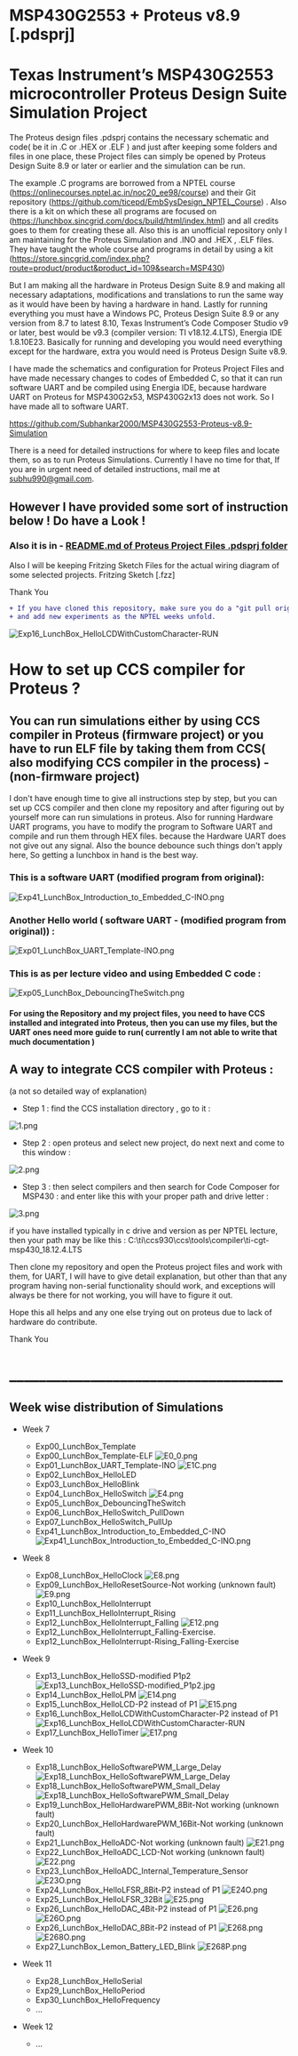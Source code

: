 # MSP430G2553 + Proteus v8.9 [.pdsprj]
# Texas Instrument’s MSP430G2553 microcontroller Proteus Design Suite Simulation Project
 The Proteus design files .pdsprj contains the necessary schematic and code( be it in .C or .HEX or .ELF ) and just after keeping some folders and files in one place, these Project files can simply be opened by Proteus Design Suite 8.9 or later or earlier and the simulation can be run. 
 
 The example .C programs are borrowed from a NPTEL course <Introduction to Embedded System Design> (https://onlinecourses.nptel.ac.in/noc20_ee98/course) and their Git repository (https://github.com/ticepd/EmbSysDesign_NPTEL_Course) . Also there is a kit on which these all programs are focused on (https://lunchbox.sincgrid.com/docs/build/html/index.html) and all credits goes to them for creating these all.  Also this is an unofficial repository only I am maintaining for the Proteus Simulation and .INO and .HEX , .ELF files. They have taught the whole course and programs in detail by using a kit (https://store.sincgrid.com/index.php?route=product/product&product_id=109&search=MSP430) 
 
 But I am making all the hardware in Proteus Design Suite 8.9 and making all necessary adaptations, modifications and translations to run the same way as it would have been by having a hardware in hand. 
 Lastly for running everything you must have a Windows PC, Proteus Design Suite 8.9 or any version from 8.7 to latest 8.10, Texas Instrument’s Code Composer Studio v9 or later, best would be v9.3 (compiler version: TI v18.12.4.LTS), Energia IDE 1.8.10E23. Basically for running and developing you would need everything except for the hardware, extra you would need is Proteus Design Suite v8.9. 
 
 I have made the schematics and configuration for Proteus Project Files and have made necessary changes to codes of Embedded C, so that it can run software UART and be compiled using Energia IDE, because hardware UART on Proteus for MSP430G2x53, MSP430G2x13 does not work. So I have made all to software UART.

 https://github.com/Subhankar2000/MSP430G2553-Proteus-v8.9-Simulation

 There is a need for detailed instructions for where to keep files and locate them, so as to run Proteus Simulations. Currently I have no time for that, If you are in urgent need of detailed instructions, mail me at subhu990@gmail.com.
 
 ## However I have provided some sort of instruction below ! Do have a Look !
 ### Also it is in - [README.md of Proteus Project Files .pdsprj folder](https://github.com/Subhankar2000/MSP430G2553-Proteus-v8.9-Simulation/tree/master/Proteus%20Project%20Files%20%5B.pdsprj%5D)

 Also I will be keeping Fritzing Sketch Files for the actual wiring diagram of some selected projects.
 Fritzing Sketch [.fzz]

Thank You

```diff
+ If you have cloned this repository, make sure you do a "git pull origin master" as I update files weekly
+ and add new experiments as the NPTEL weeks unfold.
```

![Exp16_LunchBox_HelloLCDWithCustomCharacter-RUN](https://github.com/Subhankar2000/MSP430G2553-Proteus-v8.9-Simulation/blob/master/blob/Exp16_LunchBox_HelloLCDWithCustomCharacter-RUN.jpg?raw=true)


# How to set up CCS compiler for Proteus ?
## You can run simulations either by using CCS compiler in Proteus (firmware project) or you have to run ELF file by taking them from CCS( also modifying CCS compiler in the process) - (non-firmware project)

 I don't have enough time to give all instructions step by step, but you can set up CCS compiler and then clone my repository and after figuring out by yourself more can run simulations in proteus. Also for running Hardware UART programs, you have to modify the program to Software UART and compile and run them through HEX files. because the Hardware UART does not give out any signal. Also the bounce debounce such things don't apply here, So getting a lunchbox in hand is the best way.
 
 ### This is a software UART (modified program from original): 
 ![Exp41_LunchBox_Introduction_to_Embedded_C-INO.png](https://github.com/Subhankar2000/MSP430G2553-Proteus-v8.9-Simulation/blob/master/blob/Exp41_LunchBox_Introduction_to_Embedded_C-INO.png?raw=true)
 
 ### Another Hello world ( software UART -  (modified program from original)) :
 ![Exp01_LunchBox_UART_Template-INO.png](https://github.com/Subhankar2000/MSP430G2553-Proteus-v8.9-Simulation/blob/master/blob/Exp01_LunchBox_UART_Template-INO.png?raw=true)
  
 ### This is as per lecture video and using Embedded C code : 
 ![Exp05_LunchBox_DebouncingTheSwitch.png](https://github.com/Subhankar2000/MSP430G2553-Proteus-v8.9-Simulation/blob/master/blob/Exp05_LunchBox_DebouncingTheSwitch.png?raw=true)
 
#### For using the Repository and my project files, you need to have CCS installed and integrated into Proteus, then you can use my files, but the UART ones need more guide to run( currently I am not able to write that much documentation )

## A way to integrate CCS compiler with Proteus : 
(a not so detailed way of explanation)

+ Step 1 : find the CCS installation directory , go to it :

![1.png](https://github.com/Subhankar2000/MSP430G2553-Proteus-v8.9-Simulation/blob/master/blob/1.png?raw=true)

+ Step 2 : open proteus and select new project, do next next and come to this window :

![2.png](https://github.com/Subhankar2000/MSP430G2553-Proteus-v8.9-Simulation/blob/master/blob/2.png?raw=true)

+ Step 3 : then select compilers and then search for Code Composer for MSP430 : and enter like this with your proper path and drive letter : 

![3.png](https://github.com/Subhankar2000/MSP430G2553-Proteus-v8.9-Simulation/blob/master/blob/3.png?raw=true)

if you have installed typically in c drive and version as per NPTEL lecture, then your path may be like this : C:\ti\ccs930\ccs\tools\compiler\ti-cgt-msp430_18.12.4.LTS

Then clone my repository and open the Proteus project files and work with them, for UART, I will have to give detail explanation, but other than that any program having non-serial functionality should work, and exceptions will always be there for not working, you will have to figure it out.

Hope this all helps and any one else trying out on proteus due to lack of hardware do contribute.

Thank You
# _____________________________________
## Week wise distribution of Simulations
+ Week 7
	* Exp00_LunchBox_Template
	* Exp00_LunchBox_Template-ELF
		![E0_0.png](https://github.com/Subhankar2000/MSP430G2553-Proteus-v8.9-Simulation/blob/master/blob/E0_0.png?raw=true)
	* Exp01_LunchBox_UART_Template-INO
		![E1C.png](https://github.com/Subhankar2000/MSP430G2553-Proteus-v8.9-Simulation/blob/master/blob/E1C.png?raw=true)
	* Exp02_LunchBox_HelloLED
	* Exp03_LunchBox_HelloBlink
	* Exp04_LunchBox_HelloSwitch
		![E4.png](https://github.com/Subhankar2000/MSP430G2553-Proteus-v8.9-Simulation/blob/master/blob/E4.png?raw=true)
	* Exp05_LunchBox_DebouncingTheSwitch
	* Exp06_LunchBox_HelloSwitch_PullDown
	* Exp07_LunchBox_HelloSwitch_PullUp
	* Exp41_LunchBox_Introduction_to_Embedded_C-INO
		![Exp41_LunchBox_Introduction_to_Embedded_C-INO.png](https://github.com/Subhankar2000/MSP430G2553-Proteus-v8.9-Simulation/blob/master/blob/Exp41_LunchBox_Introduction_to_Embedded_C-INO.png?raw=true)
		
+ Week 8
	* Exp08_LunchBox_HelloClock
		![E8.png](https://github.com/Subhankar2000/MSP430G2553-Proteus-v8.9-Simulation/blob/master/blob/E8.png?raw=true)
	* Exp09_LunchBox_HelloResetSource-Not working (unknown fault)
		![E9.png](https://github.com/Subhankar2000/MSP430G2553-Proteus-v8.9-Simulation/blob/master/blob/E9.png?raw=true)
	* Exp10_LunchBox_HelloInterrupt
	* Exp11_LunchBox_HelloInterrupt_Rising
	* Exp12_LunchBox_HelloInterrupt_Falling
		![E12.png](https://github.com/Subhankar2000/MSP430G2553-Proteus-v8.9-Simulation/blob/master/blob/E12.png?raw=true)
	* Exp12_LunchBox_HelloInterrupt_Falling-Exercise.
	* Exp12_LunchBox_HelloInterrupt-Rising_Falling-Exercise
+ Week 9
	* Exp13_LunchBox_HelloSSD-modified P1p2
		![Exp13_LunchBox_HelloSSD-modified_P1p2.jpg](https://github.com/Subhankar2000/MSP430G2553-Proteus-v8.9-Simulation/blob/master/blob/Exp13_LunchBox_HelloSSD-modified_P1p2.jpg?raw=true)
	* Exp14_LunchBox_HelloLPM
		![E14.png](https://github.com/Subhankar2000/MSP430G2553-Proteus-v8.9-Simulation/blob/master/blob/E14.png?raw=true)
	* Exp15_LunchBox_HelloLCD-P2 instead of P1
		![E15.png](https://github.com/Subhankar2000/MSP430G2553-Proteus-v8.9-Simulation/blob/master/blob/E15.png?raw=true)
	* Exp16_LunchBox_HelloLCDWithCustomCharacter-P2 instead of P1
		![Exp16_LunchBox_HelloLCDWithCustomCharacter-RUN](https://github.com/Subhankar2000/MSP430G2553-Proteus-v8.9-Simulation/blob/master/blob/Exp16_LunchBox_HelloLCDWithCustomCharacter-RUN.jpg?raw=true)
	* Exp17_LunchBox_HelloTimer
		![E17.png](https://github.com/Subhankar2000/MSP430G2553-Proteus-v8.9-Simulation/blob/master/blob/E17.png?raw=true)
+ Week 10
	* Exp18_LunchBox_HelloSoftwarePWM_Large_Delay
		![Exp18_LunchBox_HelloSoftwarePWM_Large_Delay](https://github.com/Subhankar2000/MSP430G2553-Proteus-v8.9-Simulation/blob/master/blob/Exp18_LunchBox_HelloSoftwarePWM_Large_Delay.jpg?raw=true)
	* Exp18_LunchBox_HelloSoftwarePWM_Small_Delay
		![Exp18_LunchBox_HelloSoftwarePWM_Small_Delay](https://github.com/Subhankar2000/MSP430G2553-Proteus-v8.9-Simulation/blob/master/blob/Exp18_LunchBox_HelloSoftwarePWM_Small_Delay.jpg?raw=true)
	* Exp19_LunchBox_HelloHardwarePWM_8Bit-Not working (unknown fault)
	* Exp20_LunchBox_HelloHardwarePWM_16Bit-Not working (unknown fault)
	* Exp21_LunchBox_HelloADC-Not working (unknown fault)
		![E21.png](https://github.com/Subhankar2000/MSP430G2553-Proteus-v8.9-Simulation/blob/master/blob/E21.png?raw=true)
	* Exp22_LunchBox_HelloADC_LCD-Not working (unknown fault)
		![E22.png](https://github.com/Subhankar2000/MSP430G2553-Proteus-v8.9-Simulation/blob/master/blob/E22.png?raw=true)
	* Exp23_LunchBox_HelloADC_Internal_Temperature_Sensor
		![E23O.png](https://github.com/Subhankar2000/MSP430G2553-Proteus-v8.9-Simulation/blob/master/blob/E23O.png?raw=true)
	* Exp24_LunchBox_HelloLFSR_8Bit-P2 instead of P1
		![E24O.png](https://github.com/Subhankar2000/MSP430G2553-Proteus-v8.9-Simulation/blob/master/blob/E24O.png?raw=true)
	* Exp25_LunchBox_HelloLFSR_32Bit
		![E25.png](https://github.com/Subhankar2000/MSP430G2553-Proteus-v8.9-Simulation/blob/master/blob/E25.png?raw=true)
	* Exp26_LunchBox_HelloDAC_4Bit-P2 instead of P1
		![E26.png](https://github.com/Subhankar2000/MSP430G2553-Proteus-v8.9-Simulation/blob/master/blob/E26.png?raw=true)
		![E26O.png](https://github.com/Subhankar2000/MSP430G2553-Proteus-v8.9-Simulation/blob/master/blob/E26O.png?raw=true)		
	* Exp26_LunchBox_HelloDAC_8Bit-P2 instead of P1
		![E268.png](https://github.com/Subhankar2000/MSP430G2553-Proteus-v8.9-Simulation/blob/master/blob/E268.png?raw=true)
		![E268O.png](https://github.com/Subhankar2000/MSP430G2553-Proteus-v8.9-Simulation/blob/master/blob/E268O.png?raw=true)
	* Exp27_LunchBox_Lemon_Battery_LED_Blink
		![E268P.png](https://github.com/Subhankar2000/MSP430G2553-Proteus-v8.9-Simulation/blob/master/blob/E268P.png?raw=true)
+ Week 11
	* Exp28_LunchBox_HelloSerial
	* Exp29_LunchBox_HelloPeriod
	* Exp30_LunchBox_HelloFrequency
	* ...
+ Week 12 
	* ...